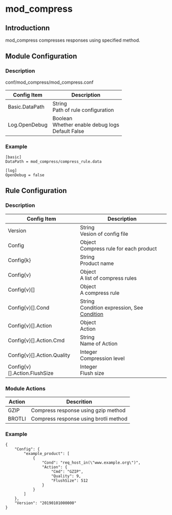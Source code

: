 # mod_compress

## Introductionn

mod_compress compresses responses using specified method.

## Module Configuration

### Description
conf/mod_compress/mod_compress.conf

| Config Item          | Description                                 |
| ---------------------| ------------------------------------------- |
| Basic.DataPath       | String<br>Path of rule configuration |
| Log.OpenDebug        | Boolean<br>Whether enable debug logs<br>Default False |

### Example

```
[basic]
DataPath = mod_compress/compress_rule.data

[log]
OpenDebug = false
```

## Rule Configuration

### Description
| Config Item | Description                                                |
| ----------- | -------------------------------------------------------------- |
| Version | String<br>Vesion of config file |
| Config | Object<br>Compress rule for each product |
| Config{k} | String<br>Product name |
| Config{v} | Object<br>A list of compress rules |
| Config{v}[] | Object<br>A compress rule |
| Config{v}[].Cond | String<br>Condition expression, See [Condition](../../condition/condition_grammar.md) |
| Config{v}[].Action | Object<br>Action |
| Config{v}[].Action.Cmd | String<br>Name of Action |
| Config{v}[].Action.Quality | Integer<br>Compression level |
| Config{v}[].Action.FlushSize | Integer<br>Flush size |

### Module Actions

| Action                  | Descrition                          |
| ------------------------| ------------------------------------|
| GZIP                    | Compress response using gzip method |
| BROTLI                    | Compress response using brotli method |

### Example
```
{
    "Config": {
        "example_product": [
            {
                "Cond": "req_host_in(\"www.example.org\")",
                "Action": {
                    "Cmd": "GZIP",
                    "Quality": 9,
                    "FlushSize": 512
                }
            }
        ]
    },
    "Version": "20190101000000"
}
```
